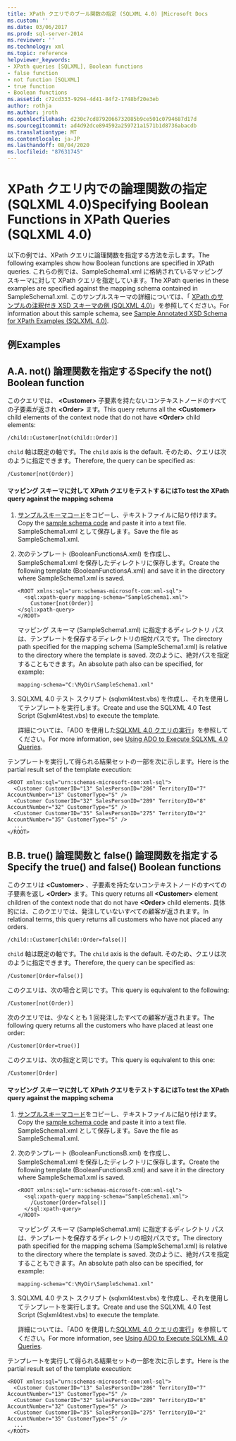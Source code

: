 ```yaml
---
title: XPath クエリでのブール関数の指定 (SQLXML 4.0) |Microsoft Docs
ms.custom: ''
ms.date: 03/06/2017
ms.prod: sql-server-2014
ms.reviewer: ''
ms.technology: xml
ms.topic: reference
helpviewer_keywords:
- XPath queries [SQLXML], Boolean functions
- false function
- not function [SQLXML]
- true function
- Boolean functions
ms.assetid: c72cd333-9294-4d41-84f2-1748bf20e3eb
author: rothja
ms.author: jroth
ms.openlocfilehash: d230c7cd8792066732085b9ce501c0794687d17d
ms.sourcegitcommit: ad4d92dce894592a259721a1571b1d8736abacdb
ms.translationtype: MT
ms.contentlocale: ja-JP
ms.lasthandoff: 08/04/2020
ms.locfileid: "87631745"
---
```

# <a name="specifying-boolean-functions-in-xpath-queries-sqlxml-40"></a><span data-ttu-id="043fc-102">XPath クエリ内での論理関数の指定 (SQLXML 4.0)</span><span class="sxs-lookup"><span data-stu-id="043fc-102">Specifying Boolean Functions in XPath Queries (SQLXML 4.0)</span></span>
  <span data-ttu-id="043fc-103">以下の例では、XPath クエリに論理関数を指定する方法を示します。</span><span class="sxs-lookup"><span data-stu-id="043fc-103">The following examples show how Boolean functions are specified in XPath queries.</span></span> <span data-ttu-id="043fc-104">これらの例では、SampleSchema1.xml に格納されているマッピング スキーマに対して XPath クエリを指定しています。</span><span class="sxs-lookup"><span data-stu-id="043fc-104">The XPath queries in these examples are specified against the mapping schema contained in SampleSchema1.xml.</span></span> <span data-ttu-id="043fc-105">このサンプルスキーマの詳細については、「 [XPath のサンプルの注釈付き XSD スキーマの例 &#40;SQLXML 4.0&#41;](sample-annotated-xsd-schema-for-xpath-examples-sqlxml-4-0.md)」を参照してください。</span><span class="sxs-lookup"><span data-stu-id="043fc-105">For information about this sample schema, see [Sample Annotated XSD Schema for XPath Examples &#40;SQLXML 4.0&#41;](sample-annotated-xsd-schema-for-xpath-examples-sqlxml-4-0.md).</span></span>  
  
## <a name="examples"></a><span data-ttu-id="043fc-106">例</span><span class="sxs-lookup"><span data-stu-id="043fc-106">Examples</span></span>  
  
## <a name="a-specify-the-not-boolean-function"></a><span data-ttu-id="043fc-107">A.</span><span class="sxs-lookup"><span data-stu-id="043fc-107">A.</span></span> <span data-ttu-id="043fc-108">not() 論理関数を指定する</span><span class="sxs-lookup"><span data-stu-id="043fc-108">Specify the not() Boolean function</span></span>  
 <span data-ttu-id="043fc-109">このクエリでは、 **\<Customer>** 子要素を持たないコンテキストノードのすべての子要素が返され **\<Order>** ます。</span><span class="sxs-lookup"><span data-stu-id="043fc-109">This query returns all the **\<Customer>** child elements of the context node that do not have **\<Order>** child elements:</span></span>  
  
```  
/child::Customer[not(child::Order)]  
```  
  
 <span data-ttu-id="043fc-110">`child` 軸は既定の軸です。</span><span class="sxs-lookup"><span data-stu-id="043fc-110">The `child` axis is the default.</span></span> <span data-ttu-id="043fc-111">そのため、クエリは次のように指定できます。</span><span class="sxs-lookup"><span data-stu-id="043fc-111">Therefore, the query can be specified as:</span></span>  
  
```  
/Customer[not(Order)]  
```  
  
#### <a name="to-test-the-xpath-query-against-the-mapping-schema"></a><span data-ttu-id="043fc-112">マッピング スキーマに対して XPath クエリをテストするには</span><span class="sxs-lookup"><span data-stu-id="043fc-112">To test the XPath query against the mapping schema</span></span>  
  
1.  <span data-ttu-id="043fc-113">[サンプルスキーマコード](sample-annotated-xsd-schema-for-xpath-examples-sqlxml-4-0.md)をコピーし、テキストファイルに貼り付けます。</span><span class="sxs-lookup"><span data-stu-id="043fc-113">Copy the [sample schema code](sample-annotated-xsd-schema-for-xpath-examples-sqlxml-4-0.md) and paste it into a text file.</span></span> <span data-ttu-id="043fc-114">SampleSchema1.xml として保存します。</span><span class="sxs-lookup"><span data-stu-id="043fc-114">Save the file as SampleSchema1.xml.</span></span>  
  
2.  <span data-ttu-id="043fc-115">次のテンプレート (BooleanFunctionsA.xml) を作成し、SampleSchema1.xml を保存したディレクトリに保存します。</span><span class="sxs-lookup"><span data-stu-id="043fc-115">Create the following template (BooleanFunctionsA.xml) and save it in the directory where SampleSchema1.xml is saved.</span></span>  
  
    ```  
    <ROOT xmlns:sql="urn:schemas-microsoft-com:xml-sql">  
      <sql:xpath-query mapping-schema="SampleSchema1.xml">  
        Customer[not(Order)]  
    </sql:xpath-query>  
    </ROOT>  
    ```  
  
     <span data-ttu-id="043fc-116">マッピング スキーマ (SampleSchema1.xml) に指定するディレクトリ パスは、テンプレートを保存するディレクトリの相対パスです。</span><span class="sxs-lookup"><span data-stu-id="043fc-116">The directory path specified for the mapping schema (SampleSchema1.xml) is relative to the directory where the template is saved.</span></span> <span data-ttu-id="043fc-117">次のように、絶対パスを指定することもできます。</span><span class="sxs-lookup"><span data-stu-id="043fc-117">An absolute path also can be specified, for example:</span></span>  
  
    ```  
    mapping-schema="C:\MyDir\SampleSchema1.xml"  
    ```  
  
3.  <span data-ttu-id="043fc-118">SQLXML 4.0 テスト スクリプト (sqlxml4test.vbs) を作成し、それを使用してテンプレートを実行します。</span><span class="sxs-lookup"><span data-stu-id="043fc-118">Create and use the SQLXML 4.0 Test Script (Sqlxml4test.vbs) to execute the template.</span></span>  
  
     <span data-ttu-id="043fc-119">詳細については、「ADO を使用した[SQLXML 4.0 クエリの実行](../../sqlxml/using-ado-to-execute-sqlxml-4-0-queries.md)」を参照してください。</span><span class="sxs-lookup"><span data-stu-id="043fc-119">For more information, see [Using ADO to Execute SQLXML 4.0 Queries](../../sqlxml/using-ado-to-execute-sqlxml-4-0-queries.md).</span></span>  
  
 <span data-ttu-id="043fc-120">テンプレートを実行して得られる結果セットの一部を次に示します。</span><span class="sxs-lookup"><span data-stu-id="043fc-120">Here is the partial result set of the template execution:</span></span>  
  
```  
<ROOT xmlns:sql="urn:schemas-microsoft-com:xml-sql">  
  <Customer CustomerID="13" SalesPersonID="286" TerritoryID="7" AccountNumber="13" CustomerType="S" />   
  <Customer CustomerID="32" SalesPersonID="289" TerritoryID="8" AccountNumber="32" CustomerType="S" />   
  <Customer CustomerID="35" SalesPersonID="275" TerritoryID="2" AccountNumber="35" CustomerType="S" />   
  ...  
</ROOT>  
```  
  
## <a name="b-specify-the-true-and-false-boolean-functions"></a><span data-ttu-id="043fc-121">B.</span><span class="sxs-lookup"><span data-stu-id="043fc-121">B.</span></span> <span data-ttu-id="043fc-122">true() 論理関数と false() 論理関数を指定する</span><span class="sxs-lookup"><span data-stu-id="043fc-122">Specify the true() and false() Boolean functions</span></span>  
 <span data-ttu-id="043fc-123">このクエリは **\<Customer>** 、子要素を持たないコンテキストノードのすべての子要素を返し **\<Order>** ます。</span><span class="sxs-lookup"><span data-stu-id="043fc-123">This query returns all **\<Customer>** element children of the context node that do not have **\<Order>** child elements.</span></span> <span data-ttu-id="043fc-124">具体的には、このクエリでは、発注していないすべての顧客が返されます。</span><span class="sxs-lookup"><span data-stu-id="043fc-124">In relational terms, this query returns all customers who have not placed any orders.</span></span>  
  
```  
/child::Customer[child::Order=false()]  
```  
  
 <span data-ttu-id="043fc-125">`child` 軸は既定の軸です。</span><span class="sxs-lookup"><span data-stu-id="043fc-125">The `child` axis is the default.</span></span> <span data-ttu-id="043fc-126">そのため、クエリは次のように指定できます。</span><span class="sxs-lookup"><span data-stu-id="043fc-126">Therefore, the query can be specified as:</span></span>  
  
```  
/Customer[Order=false()]  
```  
  
 <span data-ttu-id="043fc-127">このクエリは、次の場合と同じです。</span><span class="sxs-lookup"><span data-stu-id="043fc-127">This query is equivalent to the following:</span></span>  
  
```  
/Customer[not(Order)]  
```  
  
 <span data-ttu-id="043fc-128">次のクエリでは、少なくとも 1 回発注したすべての顧客が返されます。</span><span class="sxs-lookup"><span data-stu-id="043fc-128">The following query returns all the customers who have placed at least one order:</span></span>  
  
```  
/Customer[Order=true()]  
```  
  
 <span data-ttu-id="043fc-129">このクエリは、次の指定と同じです。</span><span class="sxs-lookup"><span data-stu-id="043fc-129">This query is equivalent to this one:</span></span>  
  
```  
/Customer[Order]  
```  
  
#### <a name="to-test-the-xpath-query-against-the-mapping-schema"></a><span data-ttu-id="043fc-130">マッピング スキーマに対して XPath クエリをテストするには</span><span class="sxs-lookup"><span data-stu-id="043fc-130">To test the XPath query against the mapping schema</span></span>  
  
1.  <span data-ttu-id="043fc-131">[サンプルスキーマコード](sample-annotated-xsd-schema-for-xpath-examples-sqlxml-4-0.md)をコピーし、テキストファイルに貼り付けます。</span><span class="sxs-lookup"><span data-stu-id="043fc-131">Copy the [sample schema code](sample-annotated-xsd-schema-for-xpath-examples-sqlxml-4-0.md) and paste it into a text file.</span></span> <span data-ttu-id="043fc-132">SampleSchema1.xml として保存します。</span><span class="sxs-lookup"><span data-stu-id="043fc-132">Save the file as SampleSchema1.xml.</span></span>  
  
2.  <span data-ttu-id="043fc-133">次のテンプレート (BooleanFunctionsB.xml) を作成し、SampleSchema1.xml を保存したディレクトリに保存します。</span><span class="sxs-lookup"><span data-stu-id="043fc-133">Create the following template (BooleanFunctionsB.xml) and save it in the directory where SampleSchema1.xml is saved.</span></span>  
  
    ```  
    <ROOT xmlns:sql="urn:schemas-microsoft-com:xml-sql">  
      <sql:xpath-query mapping-schema="SampleSchema1.xml">  
        /Customer[Order=false()]  
      </sql:xpath-query>  
    </ROOT>  
    ```  
  
     <span data-ttu-id="043fc-134">マッピング スキーマ (SampleSchema1.xml) に指定するディレクトリ パスは、テンプレートを保存するディレクトリの相対パスです。</span><span class="sxs-lookup"><span data-stu-id="043fc-134">The directory path specified for the mapping schema (SampleSchema1.xml) is relative to the directory where the template is saved.</span></span> <span data-ttu-id="043fc-135">次のように、絶対パスを指定することもできます。</span><span class="sxs-lookup"><span data-stu-id="043fc-135">An absolute path also can be specified, for example:</span></span>  
  
    ```  
    mapping-schema="C:\MyDir\SampleSchema1.xml"  
    ```  
  
3.  <span data-ttu-id="043fc-136">SQLXML 4.0 テスト スクリプト (sqlxml4test.vbs) を作成し、それを使用してテンプレートを実行します。</span><span class="sxs-lookup"><span data-stu-id="043fc-136">Create and use the SQLXML 4.0 Test Script (Sqlxml4test.vbs) to execute the template.</span></span>  
  
     <span data-ttu-id="043fc-137">詳細については、「ADO を使用した[SQLXML 4.0 クエリの実行](../../sqlxml/using-ado-to-execute-sqlxml-4-0-queries.md)」を参照してください。</span><span class="sxs-lookup"><span data-stu-id="043fc-137">For more information, see [Using ADO to Execute SQLXML 4.0 Queries](../../sqlxml/using-ado-to-execute-sqlxml-4-0-queries.md).</span></span>  
  
 <span data-ttu-id="043fc-138">テンプレートを実行して得られる結果セットの一部を次に示します。</span><span class="sxs-lookup"><span data-stu-id="043fc-138">Here is the partial result set of the template execution:</span></span>  
  
```  
<ROOT xmlns:sql="urn:schemas-microsoft-com:xml-sql">  
  <Customer CustomerID="13" SalesPersonID="286" TerritoryID="7" AccountNumber="13" CustomerType="S" />   
  <Customer CustomerID="32" SalesPersonID="289" TerritoryID="8" AccountNumber="32" CustomerType="S" />   
  <Customer CustomerID="35" SalesPersonID="275" TerritoryID="2" AccountNumber="35" CustomerType="S" />   
  ...  
</ROOT>  
```  
  
  
